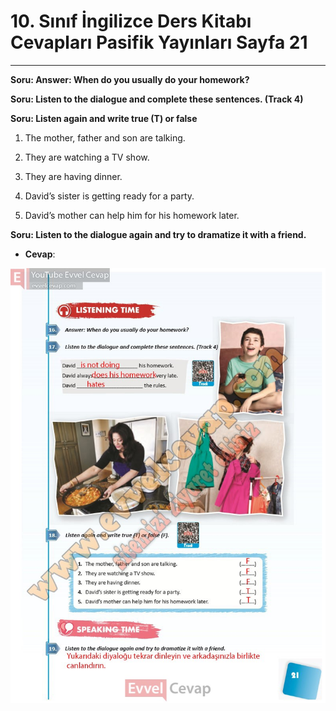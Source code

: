 # 10. Sınıf İngilizce Ders Kitabı Cevapları Pasifik Yayınları Sayfa 21

---

**Soru: Answer: When do you usually do your homework?**

**Soru: Listen to the dialogue and complete these sentences. (Track 4)**

**Soru: Listen again and write true (T) or false**

1. The mother, father and son are talking.

 2. They are watching a TV show.

 3. They are having dinner.

 4. David’s sister is getting ready for a party.

 5. David’s mother can help him for his homework later.

**Soru: Listen to the dialogue again and try to dramatize it with a friend.**

-   **Cevap**:

![Image 1](./image_1.jpg)